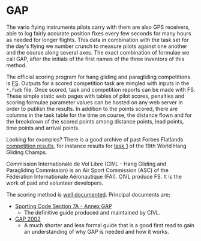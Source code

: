 # GAP

The vario flying instruments pilots carry with them are also GPS receivers,
able to log fairly accurate position fixes every few seconds for many hours as
needed for longer flights. This data in combination with the task set for the
day's flying we number crunch to measure pilots against one another and the
course along several axes. The exact combination of formulae we call GAP, after
the initials of the first names of the three inventors of this method.

The official scoring program for hang gliding and paragliding competitions is
[FS](http://fs.fai.org/). Outputs for a scored competition task are mingled
with inputs in the `*.fsdb` file. Once scored, task and competition reports can
be made with FS. These simple static web pages with tables of pilot scores,
penalties and scoring formulae parameter values can be hosted on any web server
in order to publish the results. In addition to the points scored, there are
columns in the task table for the time on course, the distance flown and for
the breakdown of the scored points among distance points, lead points, time
points and arrival points.

Looking for examples? There is a good archive of past Forbes Flatlands
[competition results](http://www.forbesflatlands.com/results/past-results), for
instance results for [task
1](https://www.forbesflatlands.com/results-show?id_results=7&db=results2013&class=results_open)
of the 19th World Hang Gliding Champs.

Commission Internationale de Vol Libre (CIVL - Hang Gliding and Paragliding
Commission) is an Air Sport Commission (ASC) of the Fédération Internationale
Aéronautique (FAI). CIVL produce FS. It is the work of paid and volunteer
developers.

The scoring method is [well
documented](http://fs.fai.org/trac/wiki/ScoringFormulas). Principal documents
are;

* [Sporting Code Section 7A - Annex
  GAP](https://www.fai.org/sites/default/files/documents/sporting_code_s7a-xc-civl_gap_annex_1.pdf)
  - The definitive guide produced and maintained by CIVL.
* [GAP
  2002](http://fs.fai.org/trac/raw-attachment/wiki/ScoringFormulas/GAP02_en.pdf)
  - A much shorter and less formal guide that is a good first read to gain an
  understanding of why GAP is needed and how it works.
